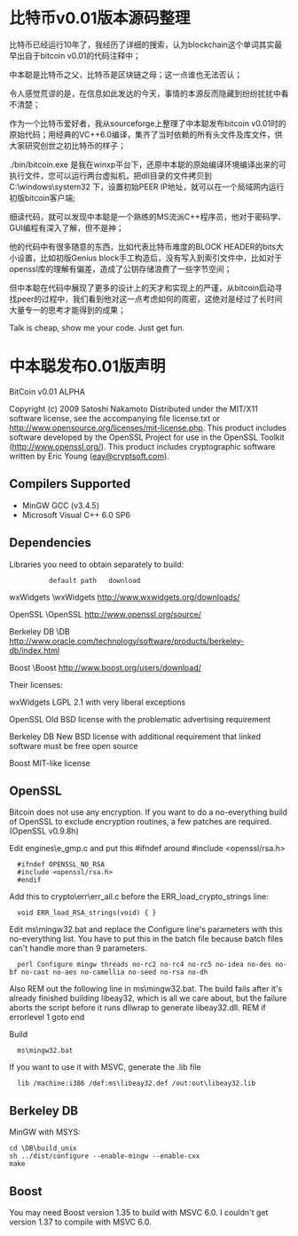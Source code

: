 比特币v0.01版本源码整理
======================================

比特币已经运行10年了，我经历了详细的搜索，认为blockchain这个单词其实最早出自于bitcoin v0.01的代码注释中；

中本聪是比特币之父，比特币是区块链之母；这一点谁也无法否认；

令人感觉荒谬的是，在信息如此发达的今天，事情的本源反而隐藏到纷纷扰扰中看不清楚；

作为一个比特币爱好者，我从sourceforge上整理了中本聪发布bitcoin v0.01时的原始代码；用经典的VC++6.0编译，集齐了当时依赖的所有头文件及库文件，供大家研究创世之初比特币的样子；

./bin/bitcoin.exe 是我在winxp平台下，还原中本聪的原始编译环境编译出来的可执行文件，您可以运行两台虚拟机，把dll目录的文件拷贝到 C:\windows\system32 下，设置初始PEER IP地址，就可以在一个局域网内运行初版bitcoin客户端;

细读代码，就可以发现中本聪是一个熟练的MS流派C++程序员，他对于密码学、GUI编程有深入了解，但不是神；

他的代码中有很多随意的东西，比如代表比特币难度的BLOCK HEADER的bits大小设置，比如初版Genius block手工构造后，没有写入到索引文件中，比如对于openssl库的理解有偏差，造成了公钥存储浪费了一些字节空间；

但中本聪在代码中展现了更多的设计上的天才和实现上的严谨，从bitcoin启动寻找peer的过程中，我们看到他对这一点考虑如何的周密，这绝对是经过了长时间大量专一的思考才能得到的成果；

Talk is cheap, show me your code. Just get fun.


中本聪发布0.01版声明
======================================
BitCoin v0.01 ALPHA

Copyright (c) 2009 Satoshi Nakamoto
Distributed under the MIT/X11 software license, see the accompanying
file license.txt or http://www.opensource.org/licenses/mit-license.php.
This product includes software developed by the OpenSSL Project for use in
the OpenSSL Toolkit (http://www.openssl.org/).  This product includes
cryptographic software written by Eric Young (eay@cryptsoft.com).


Compilers Supported
-------------------
* MinGW GCC (v3.4.5)
* Microsoft Visual C++ 6.0 SP6


Dependencies
------------
Libraries you need to obtain separately to build:

              default path   download

wxWidgets      \wxWidgets     http://www.wxwidgets.org/downloads/

OpenSSL        \OpenSSL       http://www.openssl.org/source/

Berkeley DB    \DB            http://www.oracle.com/technology/software/products/berkeley-db/index.html

Boost          \Boost         http://www.boost.org/users/download/

Their licenses:

wxWidgets      LGPL 2.1 with very liberal exceptions

OpenSSL        Old BSD license with the problematic advertising requirement

Berkeley DB    New BSD license with additional requirement that linked software must be free open source

Boost          MIT-like license


OpenSSL
-------
Bitcoin does not use any encryption.  If you want to do a no-everything
build of OpenSSL to exclude encryption routines, a few patches are required.
(OpenSSL v0.9.8h)

Edit engines\e_gmp.c and put this #ifndef around #include <openssl/rsa.h>
```
  #ifndef OPENSSL_NO_RSA
  #include <openssl/rsa.h>
  #endif
```

Add this to crypto\err\err_all.c before the ERR_load_crypto_strings line:
```
  void ERR_load_RSA_strings(void) { }
```

Edit ms\mingw32.bat and replace the Configure line's parameters with this
no-everything list.  You have to put this in the batch file because batch
files can't handle more than 9 parameters.
```
  perl Configure mingw threads no-rc2 no-rc4 no-rc5 no-idea no-des no-bf no-cast no-aes no-camellia no-seed no-rsa no-dh
```

Also REM out the following line in ms\mingw32.bat.  The build fails after it's
already finished building libeay32, which is all we care about, but the
failure aborts the script before it runs dllwrap to generate libeay32.dll.
  REM  if errorlevel 1 goto end

Build
```
  ms\mingw32.bat
  ```

If you want to use it with MSVC, generate the .lib file
```
  lib /machine:i386 /def:ms\libeay32.def /out:out\libeay32.lib
```


Berkeley DB
-----------
MinGW with MSYS:
```
cd \DB\build_unix
sh ../dist/configure --enable-mingw --enable-cxx
make
```


Boost
-----
You may need Boost version 1.35 to build with MSVC 6.0.  I couldn't get
version 1.37 to compile with MSVC 6.0.
